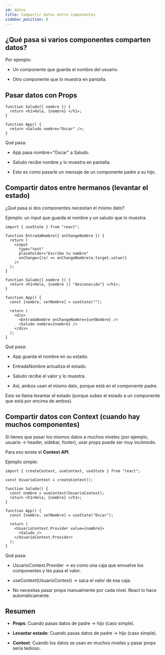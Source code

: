 ```yaml
---
id: datos
title: Compartir datos entre componentes
sidebar_position: 8
---
```


## ¿Qué pasa si varios componentes comparten datos?

Por ejemplo:

- Un componente que guarda el nombre del usuario.

- Otro componente que lo muestra en pantalla.

## Pasar datos con Props

```
function Saludo({ nombre }) {
  return <h1>Hola, {nombre} </h1>;
}

function App() {
  return <Saludo nombre="Oscar" />;
}
```

Qué pasa:

- App pasa nombre="Oscar" a Saludo.

- Saludo recibe nombre y lo muestra en pantalla.

- Esto es como pasarle un mensaje de un componente padre a su hijo.

## Compartir datos entre hermanos (levantar el estado)

¿Qué pasa si dos componentes necesitan el mismo dato?

Ejemplo: un input que guarda el nombre y un saludo que lo muestra.

```
import { useState } from "react";

function EntradaNombre({ onChangeNombre }) {
  return (
    <input
      type="text"
      placeholder="Escribe tu nombre"
      onChange={(e) => onChangeNombre(e.target.value)}
    />
  );
}

function Saludo({ nombre }) {
  return <h1>Hola, {nombre || "desconocido"} </h1>;
}

function App() {
  const [nombre, setNombre] = useState("");

  return (
    <div>
      <EntradaNombre onChangeNombre={setNombre} />
      <Saludo nombre={nombre} />
    </div>
  );
}
```

Qué pasa:

- App guarda el nombre en su estado.

- EntradaNombre actualiza el estado.

- Saludo recibe el valor y lo muestra.

- Así, ambos usan el mismo dato, porque está en el componente padre.

Esto se llama levantar el estado (porque subes el estado a un componente que está por encima de ambos).

## Compartir datos con Context (cuando hay muchos componentes)

Si tienes que pasar los mismos datos a muchos niveles (por ejemplo, usuario → header, sidebar, footer), usar props puede ser muy incómodo.

Para eso existe el **Context API**.

Ejemplo simple:

```
import { createContext, useContext, useState } from "react";

const UsuarioContext = createContext();

function Saludo() {
  const nombre = useContext(UsuarioContext);
  return <h1>Hola, {nombre} </h1>;
}

function App() {
  const [nombre, setNombre] = useState("Oscar");

  return (
    <UsuarioContext.Provider value={nombre}>
      <Saludo />
    </UsuarioContext.Provider>
  );
}
```

Qué pasa:

- UsuarioContext.Provider → es como una caja que envuelve los componentes y les pasa el valor.

- useContext(UsuarioContext) → saca el valor de esa caja.

- No necesitas pasar props manualmente por cada nivel. React lo hace automáticamente.

## Resumen

- **Props**: Cuando pasas datos de padre → hijo (caso simple).

- **Levantar estado**: Cuando pasas datos de padre → hijo (caso simple).

- **Context**: Cuando los datos se usan en muchos niveles y pasar props sería tedioso.